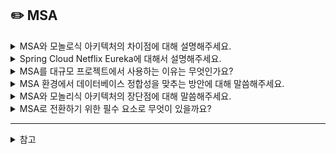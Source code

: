 ## ✏️ MSA


<details>
  <summary>MSA와 모놀로식 아키텍처의 차이점에 대해 설명해주세요.</summary> 
  
  Monolithic Architecture란 소프트웨어의 모든 구성 요소가 한 프로젝트에 통합되어 있는 형태로 보통 소규모로 이루어지는 프로젝트에 적합하다. MSA는 Micro Service Architecture로 서비스들이 각각 배포나 구현을 독립적으로 수행한다. 따라서 다수의 개발자들이 개발하는 대규모 프로젝트에 적합하다.
</details>

<details>
  <summary>Spring Cloud Netflix Eureka에 대해서 설명해주세요.</summary> 

  분산 시스템에서 서비스 디스커버리와 관련된 기능을 제공하는 컴포넌트입니다.

  클라우드 환경에서 마이크로서비스 간의 상호작용을 관리하고 서비스 등록과 검색을 지원합니다.
  
  - 서비스 등록
      
      각각의 마이크로 서비스는 Eureka 서버에 자신을 등록하는데, 이 등록 과정에서 서비스는 자신의 정보(포트, 상태 정보 등)를 제공한다.
      
  - 서비스 검색
      
      마이크로서비스는 Eureka 서버를 통해 다른 서비스의 위치를 동적으로 검색할 수 있다.
      
      클라이언트는 필요한 서비스의 인스턴스를 찾아 요청을 보낼 수 있다.
      
  - 헬스 체크
      
      서비스 인스턴스의 상태를 주기적으로 확인하고 비정상적인 인스턴스는 자동으로 등록 해제한다.

</details>

<details>
  <summary>MSA를 대규모 프로젝트에서 사용하는 이유는 무엇인가요?</summary> 
  
  - 각각의 서비스는 모듈화가 되어있기 때문에 RPC, message-driven API 등을 이용하여 통신해서 각각 개별 서비스를 빠르게 개발하고 유지 보수가 쉽다.

  - 팀 단위로 적절한 수준에 기술 스택을 다르게 가져갈 수 있다.
  
  - 서비스별로 독립적 배포가 가능하기 때문에 CD 작업도 모놀로식에 비해 가볍다.
  
  - 개별적으로 Scale-out이 가능해서 메모리, CPU적으로 상당 부분 이득이다.
    
</details>

<details>
  <summary>MSA 환경에서 데이터베이스 정합성을 맞추는 방안에 대해 말씀해주세요.</summary> 

  **2PC(Two-Phase Commit)**: 서로 다른 DB 간에 완벽한 정합성을 보장하는 방법으로, 모든 DB에 반영할 수 있는지 물어봐서 합의가 되었을 때만 반영하고 그렇지 않으면 전체를 철회하는 방식입니다. 이 뒤 각 DB에 커밋하는데 커밋되지 않은 쪽의 DB엔 락이 잡혀 데이터가 불일치한 상태로는 절대 조회되지 않습니다. 단, 정합성은 보장되지만 락이 풀리지 않으면 전역 장애를 유발할 수 있어 주의가 필요합니다.

  **CDC(Change Data Capture)**: 최종 일관성을 보장하는 방식으로, 일시적으로 양쪽의 합이 맞지 않을 수 있으나 궁극적으로 맞도록 하는 비동기 방식입니다. 소스DB와 타겟DB 간에 비동기 복제 역할을 수행합니다. 2PC와 정반대로 타겟 DB에 장애가 발생하더라도 복구될 때까지 반복 수행하면서 꼭 반영시킵니다. 때문에 계정 초기화와 같이 반드시 성공해야 하는 경우에 유용합니다.
  
  **SAGA 패턴**: 개발자가 보상 트랜잭션을 잘 정의하고 누락되지 않도록 구성할 책임을 집니다. 표현력이 넓어서 보상 트랜잭션 구성 방식에 따라 2CP와 CDC의 효과를 모두 낼 수 있습니다. 단, 모든 보상 트랜잭션을 완벽하게 구성하는 것은 어려울 수 있고 단계별 에러 케이스를 모두 검증해야 하는 부담이 있습니다.
</details>

<details>
  <summary>MSA와 모놀리식 아키텍처의 장단점에 대해 말씀해주세요.</summary> 

  모놀리식 아키텍처는 트랜잭션 관리가 쉽고 배포와 테스트가 용이합니다. 하지만 일부분의 오류가 전체에 영향을 끼칠 수 있는 단점이 있습니다. 또 빌드 및 배포 시간이 길어 생산성이 낮아집니다.

  반대로 MSA는 서비스 간 독립성이 높아 배포 시 다른 서비스에 영향을 미치지 않습니다. 하지만 고려해야 할 사항이 많아 복잡도가 높고 통합 테스트가 어려운 단점이 있습니다. 트랜잭션 관리와 데이터 정합성 유지가 까다롭습니다.
</details>

<details>
  <summary>MSA로 전환하기 위한 필수 요소로 무엇이 있을까요?</summary> 

  먼저 도메인의 경계를 명확히 설정해 각 서비스의 책임과 역할을 명확히 정의해야 합니다. 또 각 서비스를 독립적으로 운영하기 위한 독립적인 데이터베이스를 구축하고 에러 발생 시 원인을 빠르게 파악하고 복구하기 위한 분산 로깅 시스템을 구축해야 합니다.
</details>

----

<details>
  <summary>참고</summary> 
  
  - https://dodo-devops.tistory.com/19
  
  - https://wooaoe.tistory.com/57

  - https://ksh-coding.tistory.com/135
    
  - [MSA 전환 실패 사례와 교훈](https://f-lab.kr/insight/msa-failure-lessons-20250205)
    
  - [MSA 환경에서 데이터 관리를 위한 필수사항 - 고가용성과 데이터 동기화](https://www.samsungsds.com/kr/insights/mas_data.html)
</details>
